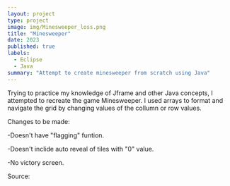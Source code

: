 ```yaml
---
layout: project
type: project
image: img/Minesweeper_loss.png
title: "Minesweeper"
date: 2023
published: true
labels:
  - Eclipse
  - Java
summary: "Attempt to create minesweeper from scratch using Java"
---
```


Trying to practice my knowledge of Jframe and other Java concepts, I attempted to recreate the game Minesweeper.  I used arrays to format and navigate the grid by changing values of the collumn or row values.


Changes to be made:

-Doesn't have "flagging" funtion.

-Doesn't inclide auto reveal of tiles with "0" value.

-No victory screen.


Source: 
